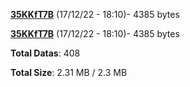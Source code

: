 [**35KKfT7B**](/data/35KKfT7B.txt) (17/12/22 - 18:10)- 4385 bytes

[**35KKfT7B**](/data/35KKfT7B.txt) (17/12/22 - 18:10)- 4385 bytes

**Total Datas**: 408

**Total Size**: 2.31 MB / 2.3 MB